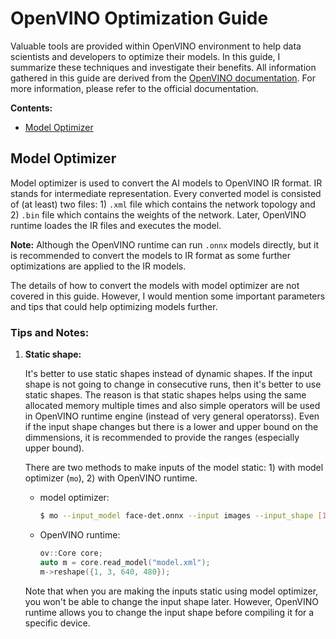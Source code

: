 # OpenVINO Optimization Guide

Valuable tools are provided within OpenVINO environment to help data scientists and developers to optimize their models. In this guide, I summarize these techniques and investigate their benefits. All information gathered in this guide are derived from the [OpenVINO documentation](https://docs.openvino.ai/latest/documentation.html). For more information, please refer to the official documentation.

**Contents:**

+ [Model Optimizer](#model-optimizer)


## Model Optimizer
Model optimizer is used to convert the AI models to OpenVINO IR format. IR stands for intermediate representation. Every converted model is consisted of (at least) two files: 1) `.xml` file which contains the network topology and 2) `.bin` file which contains the weights of the network. Later, OpenVINO runtime loades the IR files and executes the model. 

**Note:** Although the OpenVINO runtime can run `.onnx` models directly, but it is recommended to convert the models to IR format as some further optimizations are applied to the IR models.

The details of how to convert the models with model optimizer are not covered in this guide. However, I would mention some important parameters and tips that could help optimizing models further.

### Tips and Notes:
1. **Static shape:** 

    It's better to use static shapes instead of dynamic shapes. If the input shape is not going to change in consecutive runs, then it's better to use static shapes. The reason is that static shapes helps using the same allocated memory multiple times and also simple operators will be used in OpenVINO runtime engine (instead of very general operatorss).
    Even if the input shape changes but there is a lower and upper bound on the dimmensions, it is recommended to provide the ranges (especially upper bound).

    There are two methods to make inputs of the model static: 1) with model optimizer (`mo`), 2) with OpenVINO runtime. 
    + model optimizer: 
        ```bash
        $ mo --input_model face-det.onnx --input images --input_shape [1,3,640,480]
        ```
    + OpenVINO runtime:
        ```cpp
        ov::Core core;
        auto m = core.read_model("model.xml");    
        m->reshape({1, 3, 640, 480});        
        ```
    Note that when you are making the inputs static using model optimizer, you won't be able to change the input shape later. However, OpenVINO runtime allows you to change the input shape before compiling it for a specific device.
